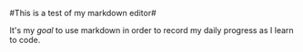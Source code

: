 #This is a test of my markdown editor#

It's my *goal* to use markdown in order to record my daily progress as I learn to code.